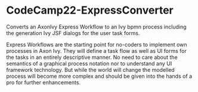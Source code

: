 # CodeCamp22-ExpressConverter
Converts an AxonIvy Express Workflow to an Ivy bpmn process including the generation Ivy JSF dialogs for the user task forms. 
 
Express Workflows are the starting point for no-coders to implement own processes in Axon Ivy. They will define a task flow as well as UI forms for the tasks in an entirely descriptive manner. No need to care about the semantics of a graphical process notation nor to understand any UI framework technology. But while the world will change the modelled process will become more complex and should be given into the hands of a pro for further enhancements.
